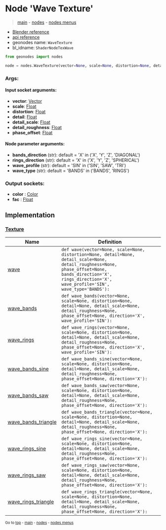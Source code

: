 # Node 'Wave Texture'

> [main](../structure.md) - [nodes](nodes.md) - [nodes menus](nodes_menus.md)

- [Blender reference](https://docs.blender.org/manual/en/latest/modeling/geometry_nodes/texture/wave.html)
- [api reference](https://docs.blender.org/api/current/bpy.types.ShaderNodeTexWave.html)
- geonodes name: `WaveTexture`
- bl_idname: `ShaderNodeTexWave`

```python
from geonodes import nodes

node = nodes.WaveTexture(vector=None, scale=None, distortion=None, detail=None, detail_scale=None, detail_roughness=None, phase_offset=None, bands_direction='X', rings_direction='X', wave_profile='SIN', wave_type='BANDS')
```

### Args:

#### Input socket arguments:

- **vector**: [Vector](Vector.md)
- **scale**: [Float](Float.md)
- **distortion**: [Float](Float.md)
- **detail**: [Float](Float.md)
- **detail_scale**: [Float](Float.md)
- **detail_roughness**: [Float](Float.md)
- **phase_offset**: [Float](Float.md)

#### Node parameter arguments:

- **bands_direction** (str): default = 'X' in ('X', 'Y', 'Z', 'DIAGONAL')
- **rings_direction** (str): default = 'X' in ('X', 'Y', 'Z', 'SPHERICAL')
- **wave_profile** (str): default = 'SIN' in ('SIN', 'SAW', 'TRI')
- **wave_type** (str): default = 'BANDS' in ('BANDS', 'RINGS')

### Output sockets:

- **color** : [Color](Color.md)
- **fac** : [Float](Float.md)

## Implementation

### [Texture](Texture.md)

| Name | Definition |
|------|------------|
 | [wave](Texture.md#wave-staticmethod) | `def wave(vector=None, scale=None, distortion=None, detail=None, detail_scale=None, detail_roughness=None, phase_offset=None, bands_direction='X', rings_direction='X', wave_profile='SIN', wave_type='BANDS'):` |
 | [wave_bands](Texture.md#wave_bands-staticmethod) | `def wave_bands(vector=None, scale=None, distortion=None, detail=None, detail_scale=None, detail_roughness=None, phase_offset=None, direction='X', wave_profile='SIN'):` |
 | [wave_rings](Texture.md#wave_rings-staticmethod) | `def wave_rings(vector=None, scale=None, distortion=None, detail=None, detail_scale=None, detail_roughness=None, phase_offset=None, direction='X', wave_profile='SIN'):` |
 | [wave_bands_sine](Texture.md#wave_bands_sine-staticmethod) | `def wave_bands_sine(vector=None, scale=None, distortion=None, detail=None, detail_scale=None, detail_roughness=None, phase_offset=None, direction='X'):` |
 | [wave_bands_saw](Texture.md#wave_bands_saw-staticmethod) | `def wave_bands_saw(vector=None, scale=None, distortion=None, detail=None, detail_scale=None, detail_roughness=None, phase_offset=None, direction='X'):` |
 | [wave_bands_triangle](Texture.md#wave_bands_triangle-staticmethod) | `def wave_bands_triangle(vector=None, scale=None, distortion=None, detail=None, detail_scale=None, detail_roughness=None, phase_offset=None, direction='X'):` |
 | [wave_rings_sine](Texture.md#wave_rings_sine-staticmethod) | `def wave_rings_sine(vector=None, scale=None, distortion=None, detail=None, detail_scale=None, detail_roughness=None, phase_offset=None, direction='X'):` |
 | [wave_rings_saw](Texture.md#wave_rings_saw-staticmethod) | `def wave_rings_saw(vector=None, scale=None, distortion=None, detail=None, detail_scale=None, detail_roughness=None, phase_offset=None, direction='X'):` |
 | [wave_rings_triangle](Texture.md#wave_rings_triangle-staticmethod) | `def wave_rings_triangle(vector=None, scale=None, distortion=None, detail=None, detail_scale=None, detail_roughness=None, phase_offset=None, direction='X'):` |

<sub>Go to [top](#node-Wave-Texture) - [main](../structure.md) - [nodes](nodes.md) - [nodes menus](nodes_menus.md)</sub>

